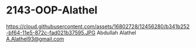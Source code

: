 # 2143-OOP-Alathel
https://cloud.githubusercontent.com/assets/16802728/12456280/b341b252-bf64-11e5-872c-fad021b37595.JPG
Abdullah Alathel
A.Alathel93@gmail.com
